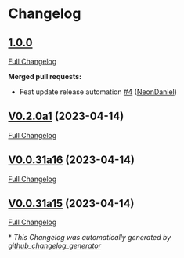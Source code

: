# Changelog

## [1.0.0](https://github.com/NeonDaniel/ovos_utils/tree/HEAD)

[Full Changelog](https://github.com/NeonDaniel/ovos_utils/compare/V0.2.0a1...HEAD)

**Merged pull requests:**

- Feat update release automation [\#4](https://github.com/NeonDaniel/ovos_utils/pull/4) ([NeonDaniel](https://github.com/NeonDaniel))

## [V0.2.0a1](https://github.com/NeonDaniel/ovos_utils/tree/V0.2.0a1) (2023-04-14)

[Full Changelog](https://github.com/NeonDaniel/ovos_utils/compare/V0.0.31a16...V0.2.0a1)

## [V0.0.31a16](https://github.com/NeonDaniel/ovos_utils/tree/V0.0.31a16) (2023-04-14)

[Full Changelog](https://github.com/NeonDaniel/ovos_utils/compare/V0.0.31a15...V0.0.31a16)

## [V0.0.31a15](https://github.com/NeonDaniel/ovos_utils/tree/V0.0.31a15) (2023-04-14)

[Full Changelog](https://github.com/NeonDaniel/ovos_utils/compare/25fe462e3c19a58f32dc1fd940bf7c96fc18e6de...V0.0.31a15)



\* *This Changelog was automatically generated by [github_changelog_generator](https://github.com/github-changelog-generator/github-changelog-generator)*
